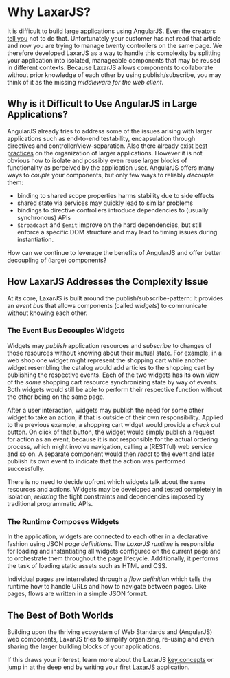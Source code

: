 # Why LaxarJS?

It is difficult to build large applications using AngularJS.
Even the creators [tell you](http://briantford.com/blog/huuuuuge-angular-apps) not to do that.
Unfortunately your customer has not read that article and now you are trying to manage twenty controllers on the same page.
We therefore developed LaxarJS as a way to handle this complexity by splitting your application into isolated, manageable components that may be reused in different contexts.
Because LaxarJS allows components to collaborate without prior knowledge of each other by using publish/subscribe, you may think of it as the missing _middleware for the web client_.


## Why is it Difficult to Use AngularJS in Large Applications?

AngularJS already tries to address some of the issues arising with larger applications such as end-to-end testability, encapsulation through directives and controller/view-separation.
Also there already exist [best practices](http://cliffmeyers.com/blog/2013/4/21/code-organization-angularjs-javascript) on the organization of larger applications.
However it is not obvious how to isolate and possibly even reuse larger blocks of functionality as perceived by the application user.
AngularJS offers many ways to _couple_ your components, but only few ways to reliably _decouple_ them:

* binding to shared scope properties harms stability due to side effects
* shared state via services may quickly lead to similar problems
* bindings to directive controllers introduce dependencies to (usually synchronous) APIs
* `$broadcast` and `$emit` improve on the hard dependencies, but still enforce a specific DOM structure and may lead to timing issues during instantiation.

How can we continue to leverage the benefits of AngularJS and offer better decoupling of (large) components?


## How LaxarJS Addresses the Complexity Issue

At its core, LaxarJS is built around the publish/subscribe-pattern:
It provides an *event bus* that allows components (called *widgets*) to communicate without knowing each other.


### The Event Bus Decouples Widgets

Widgets may *publish* application resources and *subscribe* to changes of those resources without knowing about their mutual state.
For example, in a web shop one widget might represent the shopping cart while another widget resembling the catalog would add articles to the shopping cart by publishing the respective events.
Each of the two widgets has its own view of the *same* shopping cart resource synchronizing state by way of events.
Both widgets would still be able to perform their respective function without the other being on the same page.

After a user interaction, widgets may publish the need for some other widget to take an action, if that is outside of their own responsibility.
Applied to the previous example, a shopping cart widget would provide a *check out* button.
On click of that button, the widget would simply publish a request for action as an event, because it is not responsible for the actual ordering process, which might involve navigation, calling a (RESTful) web service and so on.
A separate component would then *react* to the event and later publish its own event to indicate that the action was performed successfully.

There is no need to decide upfront which widgets talk about the same resources and actions.
Widgets may be developed and tested completely in isolation, *relaxing* the tight constraints and dependencies imposed by traditional programmatic APIs.


### The Runtime Composes Widgets

In the application, widgets are connected to each other in a declarative fashion using JSON *page definitions*.
The *LaxarJS runtime* is responsible for loading and instantiating all widgets configured on the current page and to orchestrate them throughout the page lifecycle.
Additionally, it performs the task of loading static assets such as HTML and CSS.

Individual pages are interrelated through a *flow definition* which tells the runtime how to handle URLs and how to navigate between pages.
Like pages, flows are written in a simple JSON format.


## The Best of Both Worlds

Building upon the thriving ecosystem of Web Standards and (AngularJS) web components, LaxarJS tries to simplify organizing, re-using and even sharing the larger building blocks of your applications.

If this draws your interest, learn more about the LaxarJS [key concepts](concepts.md) or jump in at the deep end by writing your first [LaxarJS](http://github.com/LaxarJS/laxar#getting-started) application.

